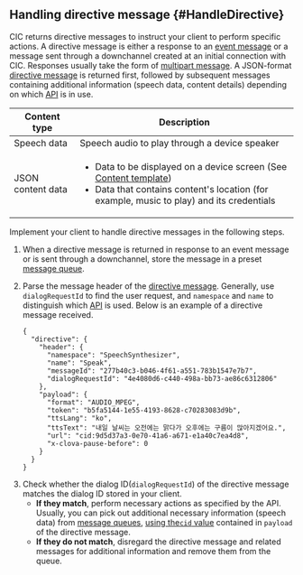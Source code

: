 ## Handling directive message {#HandleDirective}
CIC returns directive messages to instruct your client to perform specific actions. A directive message is either a response to an [event message](#SendEvent) or a message sent through a downchannel created at an initial connection with CIC. Responses usually take the form of [multipart message](/CIC/References/HTTP2_Message_Format.md#MultipartMessage). A JSON-format [directive message](/CIC/CIC_Message_Format.md#Directive) is returned first, followed by subsequent messages containing additional information (speech data, content details) depending on which [API](/CIC/References/CIC_API.md) is in use.

| Content type  | Description  |
|---------------------|-------------------------------------------------|
| Speech data  | Speech audio to play through a device speaker  |
| JSON content data | <ul><li>Data to be displayed on a device screen (See <a href="/CIC/References/Content_Templates.md">Content template</a>)</li><li>Data that contains content's location (for example, music to play) and its credentials</li></ul> |

Implement your client to handle directive messages in the following steps.

<ol>
<li><p>When a directive message is returned in response to an event message or is sent through a downchannel, store the message in a preset <a href="#ManageMessageQ">message queue</a>.</p>
</li>
<li><p>Parse the message header of the <a href="/CIC/References/CIC_Message_Format.html#Directive">directive message</a>. Generally, use <code>dialogRequestId</code> to find the user request, and <code>namespace</code> and <code>name</code> to distinguish which <a href="/CIC/References/CIC_API.html">API</a> is used. Below is an example of a directive message received.</p>
<pre><code>{
  "directive": {
    "header": {
      "namespace": "SpeechSynthesizer",
      "name": "Speak",
      "messageId": "277b40c3-b046-4f61-a551-783b1547e7b7",
      "dialogRequestId": "4e4080d6-c440-498a-bb73-ae86c6312806"
    },
    "payload": {
      "format": "AUDIO_MPEG",
      "token": "b5fa5144-1e55-4193-8628-c70283083d9b",
      "ttsLang": "ko",
      "ttsText": "내일 날씨는 오전에는 맑다가 오후에는 구름이 많아지겠어요.",
      "url": "cid:9d5d37a3-0e70-41a6-a671-e1a40c7ea4d8",
      "x-clova-pause-before": 0
    }
  }
}
</code></pre>
</li>
<li>Check whether the dialog ID(<code>dialogRequestId</code>) of the directive message matches the dialog ID stored in your client.
<ul>
<li><strong>If they match</strong>, perform necessary actions as specified by the API. Usually, you can pick out additional necessary information (speech data) from <a href="#ManageMessageQ">message queues</a>, <a href="/CIC/References/APIs/SpeechSynthesizer.html#Speak">using the<code>cid</code> value</a> contained in <code>payload</code> of the directive message.</li>
<li><strong>If they do not match</strong>, disregard the directive message and related messages for additional information and remove them from the queue.</li>
</ul>
</li>
</ol>